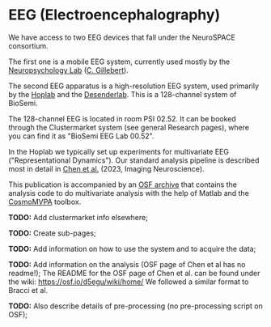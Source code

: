 # EEG (Electroencephalography)

We have access to two EEG devices that fall under the NeuroSPACE consortium.

The first one is a mobile EEG system, currently used mostly by the [Neuropsychology Lab](https://www.neuropsychologylab.be/) ([C. Gillebert](https://www.kuleuven.be/wieiswie/en/person/00049589)).

The second EEG apparatus is a high-resolution EEG system, used primarily by the [Hoplab](https://www.hoplab.be/) and the [Desenderlab](https://desenderlab.com/). This is a 128-channel system of BioSemi.

The 128-channel EEG is located in room PSI 02.52. It can be booked through the Clustermarket system (see general Research pages), where you can find it as "BioSemi EEG Lab 00.52".

In the Hoplab we typically set up experiments for multivariate EEG ("Representational Dynamics"). Our standard analysis pipeline is described most in detail in [Chen et al.](https://direct.mit.edu/imag/article/doi/10.1162/imag_a_00006/116700/The-representational-dynamics-of-the-animal) (2023, Imaging Neuroscience).

This publication is accompanied by an [OSF archive](https://osf.io/d5egu/) that contains the analysis code to do multivariate analysis with the help of Matlab and the [CosmoMVPA](https://www.cosmomvpa.org/) toolbox.

**TODO:** Add clustermarket info elsewhere;

**TODO:** Create sub-pages;

**TODO:** Add information on how to use the system and to acquire the data;

**TODO:** Add information on the analysis (OSF page of Chen et al has no readme!);
The README for the OSF page of Chen et al. can be found under the wiki:
https://osf.io/d5egu/wiki/home/
We followed a similar format to Bracci et al.

**TODO:** Also describe details of pre-processing (no pre-processing script on OSF);
